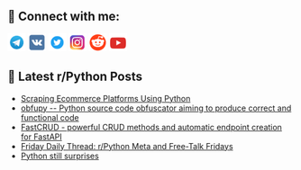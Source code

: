 ## 🔎 Connect with me:
[<img src="https://github.com/bullbesh/bullbesh/blob/main/images/Telegram.png" width="32" height="32" />](https://t.me/bullbesh)
[<img src="https://github.com/bullbesh/bullbesh/blob/main/images/VK.png" width="32" height="32" />](https://vk.com/bullbesh)
[<img src="https://github.com/bullbesh/bullbesh/blob/main/images/Twitter.png" width="32" height="32" />](https://twitter.com/bullbesh1)
[<img src="https://github.com/bullbesh/bullbesh/blob/main/images/Instagram.png" width="32" height="32" />](https://www.instagram.com/bullbesh)
[<img src="https://github.com/bullbesh/bullbesh/blob/main/images/Reddit.png" width="32" height="32" />](https://www.reddit.com/user/bullbesh)
[<img src="https://github.com/bullbesh/bullbesh/blob/main/images/YouTube.png" width="32" height="32" />](https://www.youtube.com/channel/UCtfjRs6uzgq5mfm8S06WTcg)

## 📕 Latest r/Python Posts
<!-- BLOG-POST-LIST:START -->
- [Scraping Ecommerce Platforms Using Python](https://www.reddit.com/r/Python/comments/1dqgxds/scraping_ecommerce_platforms_using_python/)
- [obfupy -- Python source code obfuscator aiming to produce correct and functional code](https://www.reddit.com/r/Python/comments/1dq8qfy/obfupy_python_source_code_obfuscator_aiming_to/)
- [FastCRUD - powerful CRUD methods and automatic endpoint creation for FastAPI](https://www.reddit.com/r/Python/comments/1dq7af3/fastcrud_powerful_crud_methods_and_automatic/)
- [Friday Daily Thread: r/Python Meta and Free-Talk Fridays](https://www.reddit.com/r/Python/comments/1dq60v8/friday_daily_thread_rpython_meta_and_freetalk/)
- [Python still surprises](https://www.reddit.com/r/Python/comments/1dq1jn2/python_still_surprises/)
<!-- BLOG-POST-LIST:END -->
